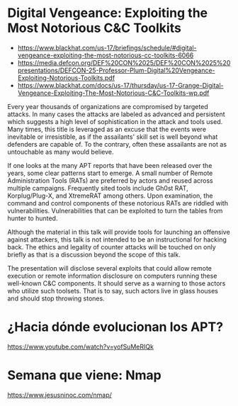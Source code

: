 # Digital Vengeance: Exploiting the Most Notorious C&C Toolkits
* https://www.blackhat.com/us-17/briefings/schedule/#digital-vengeance-exploiting-the-most-notorious-cc-toolkits-6066
* https://media.defcon.org/DEF%20CON%2025/DEF%20CON%2025%20presentations/DEFCON-25-Professor-Plum-Digital%20Vengeance-Exploiting-Notorious-Toolkits.pdf
* https://www.blackhat.com/docs/us-17/thursday/us-17-Grange-Digital-Vengeance-Exploiting-The-Most-Notorious-C&C-Toolkits-wp.pdf

Every year thousands of organizations are compromised by targeted attacks. In many cases the attacks are labeled as advanced and persistent which suggests a high level of sophistication in the attack and tools used. Many times, this title is leveraged as an excuse that the events were inevitable or irresistible, as if the assailants' skill set is well beyond what defenders are capable of. To the contrary, often these assailants are not as untouchable as many would believe. 

If one looks at the many APT reports that have been released over the years, some clear patterns start to emerge. A small number of Remote Administration Tools (RATs) are preferred by actors and reused across multiple campaigns. Frequently sited tools include Gh0st RAT, Korplug/Plug-X, and XtremeRAT among others. Upon examination, the command and control components of these notorious RATs are riddled with vulnerabilities. Vulnerabilities that can be exploited to turn the tables from hunter to hunted.

Although the material in this talk will provide tools for launching an offensive against attackers, this talk is not intended to be an instructional for hacking back. The ethics and legality of counter attacks will be touched on only briefly as that is a discussion beyond the scope of this talk. 

The presentation will disclose several exploits that could allow remote execution or remote information disclosure on computers running these well-known C&C components. It should serve as a warning to those actors who utilize such toolsets. That is to say, such actors live in glass houses and should stop throwing stones.

# ¿Hacia dónde evolucionan los APT?
https://www.youtube.com/watch?v=yofSuMeRIQk

# Semana que viene: Nmap
https://www.jesusninoc.com/nmap/
